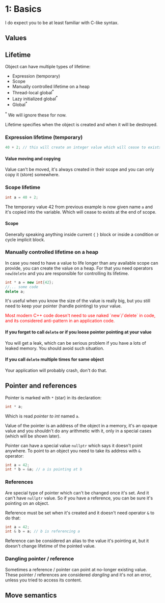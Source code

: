 # 1: Basics

I do expect you to be at least familiar with C-like syntax.

## Values

## Lifetime

Object can have multiple types of lifetime:

* Expression (temporary)
* Scope
* Manually controlled lifetime on a heap
* Thread-local global<sup>*</sup>
* Lazy initialized global<sup>*</sup>
* Global<sup>*</sup>

<sup>*</sup> We will ignore these for now.

Lifetime specifies when the object is created and when it will be destroyed.

### Expression lifetime (temporary)

```c++
40 + 2; // this will create an integer value which will cease to exists at the end of expression
```

#### Value moving and copying

Value can't be moved, it's always created in their scope and you can only copy it (store) somewhere.

### Scope lifetime

```c++
int a = 40 + 2;
```

The temporary value 42 from previous example is now given name `a` and it's copied into the variable. Which will cease to exists at the end of scope.

#### Scope

Generally speaking anything inside current `{` `}` block or inside a condition or cycle implicit block.


### Manually controlled lifetime on a heap

In case you need to have a value to life longer than any available scope can provide, you can create the value on a heap. For that you need operators `new`/`delete` and you are responsible for controlling its lifetime.

```c++
int * a = new int{42};
//... some code
delete a;
```

It's useful when you know the size of the value is really big, but you still need to keep your pointer (handle pointing) to your value. 

<div style="color: red">Most modern C++ code doesn't need to use naked `new`/`delete` in code, and its considered anti-pattern in an application code.</div>

#### If you forget to call `delete` or if you loose pointer pointing at your value

You will get a leak, which can be serious problem if you have a lots of leaked memory. You should avoid such situation.

#### If you call `delete` multiple times for same object

Your application will probably crash, don't do that.

## Pointer and references

Pointer is marked with `*` (star) in its declaration:

```c++
int * a;
```

Which is read *pointer to int* named `a`. 

Value of the pointer is an address of the object in a memory, it's an opaque value and you shouldn't do any arithmetic with it, only in a special cases (which will be shown later).

Pointer can have a special value `nullptr` which says it doesn't point anywhere. To point to an object you need to take its address with `&` operator:

```c++
int a = 42;
int * b = &a; // a is pointing at b 
```

### References

Are special type of pointer which can't be changed once it's set. And it can't have `nullptr` value. So if you have a reference, you can be sure it's pointing on an object.

Reference must be set when it's created and it doesn't need operator `&` to do that:

```c++
int a = 42;
int & b = a; // b is referencing a
```

Reference can be considered an alias to the value it's pointing at, but it doesn't change lifetime of the pointed value.

### Dangling pointer / reference

Sometimes a reference / pointer can point at no-longer existing value. These pointer / references are considered *dangling* and it's not an error, unless you tried to access its content.

## Move semantics

